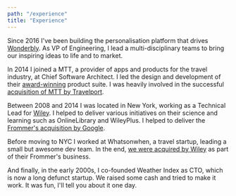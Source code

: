 ```yaml
---
path: "/experience"
title: "Experience"
---
```


Since 2016 I've been building the personalisation platform that drives [Wonderbly](https://www.wonderbly.com). As VP of Engineering, I lead a multi-disciplinary teams to bring our inspiring ideas to life and to market.

In 2014 I joined a MTT, a provider of apps and products for the travel industry, at Chief Software Architect. I led the design and development of their [award-winning](https://digital.travelport.com/news/travelport-digital-concierge-live-wins-at-the-mobile-innovation-awards) product suite. I was heavily involved in the successful [acquisition of MTT by Travelport](https://www.phocuswire.com/Travelport-acquires-Mobile-Travel-Technologies-for-Euro-55-million).

Between 2008 and 2014 I was located in New York, working as a Technical Lead for [Wiley](https://www.wiley.com). I helped to deliver various initiatives on their science and learning such as OnlineLibrary and WileyPlus. I helped to deliver the [Frommer's acquisition by Google](https://www.theverge.com/2012/8/13/3240794/google-frommers-acquisition-announcement).

Before moving to NYC I worked at Whatsonwhen, a travel startup, leading a small but awesome dev team. In the end, [we were acquired by Wiley](https://www.businesswire.com/news/home/20061018005847/en/Wiley-Acquires-Whatsonwhen-Online-Travel-Content-Services) as part of their Frommer's business.</p>

And finally, in the early 2000s, I co-founded Weather Index as CTO, which is now a long defunct startup. We raised some cash and tried to make it work. It was fun, I'll tell you about it one day.
